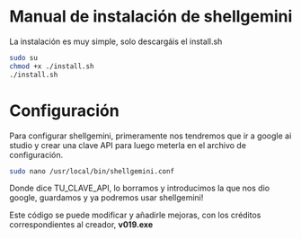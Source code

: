 # Manual de instalación de shellgemini

La instalación es muy simple, solo descargáis el install.sh

```bash
sudo su
chmod +x ./install.sh
./install.sh
```
# Configuración

Para configurar shellgemini, primeramente nos tendremos que ir a google ai studio y crear una clave API para luego meterla en el archivo de configuración.
```bash
sudo nano /usr/local/bin/shellgemini.conf
```
Donde dice TU_CLAVE_API, lo borramos y introducimos la que nos dio google, guardamos y ya podremos usar shellgemini!


Este código se puede modificar y añadirle mejoras, con los créditos correspondientes al creador, **v019.exe**

